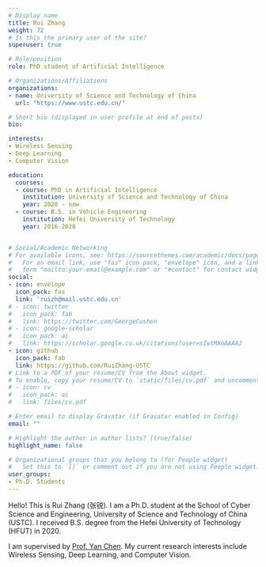 ```yaml
---
# Display name
title: Rui Zhang
weight: 72
# Is this the primary user of the site?
superuser: true

# Role/position
role: PhD student of Artificial Intelligence

# Organizations/Affiliations
organizations:
- name: University of Science and Technology of China
  url: "https://www.ustc.edu.cn/"

# Short bio (displayed in user profile at end of posts)
bio: 

interests:
- Wireless Sensing
- Deep Learning
- Computer Vision

education:
  courses:
  - course: PhD in Artificial Intelligence
    institution: University of Science and Technology of China
    year: 2020 - now
  - course: B.S. in Vehicle Engineering
    institution: Hefei University of Technology
    year: 2016-2020


# Social/Academic Networking
# For available icons, see: https://sourcethemes.com/academic/docs/page-builder/#icons
#   For an email link, use "fas" icon pack, "envelope" icon, and a link in the
#   form "mailto:your-email@example.com" or "#contact" for contact widget.
social:
- icon: envelope
  icon_pack: fas
  link: 'ruizh@mail.ustc.edu.cn'
# - icon: twitter
#   icon_pack: fab
#   link: https://twitter.com/GeorgeCushen
# - icon: google-scholar
#   icon_pack: ai
#   link: https://scholar.google.co.uk/citations?user=sIwtMXoAAAAJ
- icon: github
  icon_pack: fab
  link: https://github.com/RuiZhang-USTC
# Link to a PDF of your resume/CV from the About widget.
# To enable, copy your resume/CV to `static/files/cv.pdf` and uncomment the lines below.
# - icon: cv
#   icon_pack: ai
#   link: files/cv.pdf

# Enter email to display Gravatar (if Gravatar enabled in Config)
email: ""

# Highlight the author in author lists? (true/false)
highlight_name: false

# Organizational groups that you belong to (for People widget)
#   Set this to `[]` or comment out if you are not using People widget.
user_groups:
- Ph.D. Students
---
```


Hello! This is Rui Zhang (张锐). I am a Ph.D. student at the School of Cyber Science and Engineering, University of Science and Technology of China (USTC). I received B.S. degree from the Hefei University of Technology (HFUT) in 2020.

I am supervised by [Prof. Yan Chen](https://chenyanustc.github.io/). My current research interests include Wireless Sensing, Deep Learning, and Computer Vision.

